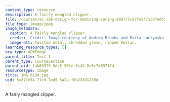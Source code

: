 ```yaml
---
content_type: resource
description: A fairly mangled clipper.
file: /courses/ec-s06-design-for-demining-spring-2007/5c87fe5471cd7ed55a2af6b233d1239d_IMG_0139.jpg
file_type: image/jpeg
image_metadata:
  caption: A fairly mangled clipper.
  credit: 'Credit: Image courtesy of Andrew Brooks and Marta Luczynska.'
  image-alt: Twisted metal, shredded glove, ripped Kevlar.
learning_resource_types: []
ocw_type: OCWImage
parent_title: Test 1
parent_type: CourseSection
parent_uid: fab83979-5dc5-50fe-8c42-5e5c7d09717d
resourcetype: Image
title: IMG_0139.jpg
uid: 5c87fe54-71cd-7ed5-5a2a-f6b233d1239d
---
```

A fairly mangled clipper.

